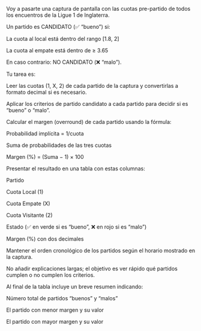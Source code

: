 Voy a pasarte una captura de pantalla con las cuotas pre-partido de todos los encuentros de la Ligue 1 de Inglaterra.

Un partido es CANDIDATO (✅ “bueno”) si:

La cuota al local está dentro del rango [1.8, 2]

La cuota al empate está dentro de ≥ 3.65

En caso contrario: NO CANDIDATO (❌ “malo”).

Tu tarea es:

Leer las cuotas (1, X, 2) de cada partido de la captura y convertirlas a formato decimal si es necesario.

Aplicar los criterios de partido candidato a cada partido para decidir si es “bueno” o “malo”.

Calcular el margen (overround) de cada partido usando la fórmula:

Probabilidad implícita = 1/cuota

Suma de probabilidades de las tres cuotas

Margen (%) = (Suma − 1) × 100

Presentar el resultado en una tabla con estas columnas:

Partido

Cuota Local (1)

Cuota Empate (X)

Cuota Visitante (2)

Estado (✅ en verde si es “bueno”, ❌ en rojo si es “malo”)

Margen (%) con dos decimales

Mantener el orden cronológico de los partidos según el horario mostrado en la captura.

No añadir explicaciones largas; el objetivo es ver rápido qué partidos cumplen o no cumplen los criterios.

Al final de la tabla incluye un breve resumen indicando:

Número total de partidos “buenos” y “malos”

El partido con menor margen y su valor

El partido con mayor margen y su valor